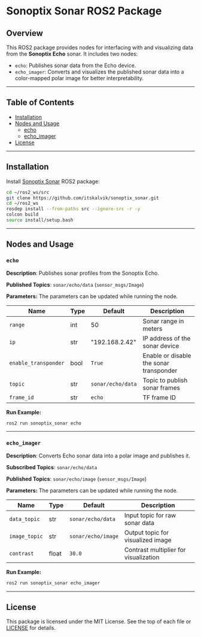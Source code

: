 # Sonoptix Sonar ROS2 Package

## Overview

This ROS2 package provides nodes for interfacing with and visualizing data from the **Sonoptix Echo** sonar. It includes two nodes:

- `echo`: Publishes sonar data from the Echo device.
- `echo_imager`: Converts and visualizes the published sonar data into a color-mapped polar image for better interpretability.

---

## Table of Contents

- [Installation](#installation)
- [Nodes and Usage](#nodes-and-usage)
  - [echo](#echo)
  - [echo_imager](#echo_imager)
- [License](#license)

---

## Installation
Install [Sonoptix Sonar](https://github.com/itskalvik/sonoptix_sonar) ROS2 package:

```bash
cd ~/ros2_ws/src
git clone https://github.com/itskalvik/sonoptix_sonar.git
cd ~/ros2_ws
rosdep install --from-paths src --ignore-src -r -y
colcon build
source install/setup.bash
```

---

## Nodes and Usage

### `echo`

**Description**: Publishes sonar profiles from the Sonoptix Echo.

**Published Topics**: `sonar/echo/data` (`sensor_msgs/Image`)

**Parameters:** The parameters can be updated while running the node.

| Name                 | Type    | Default            | Description                              |
|----------------------|---------|--------------------|------------------------------------------|
| `range`              | int     | 50                 | Sonar range in meters                    |
| `ip`                 | str     | "192.168.2.42"     | IP address of the sonar device          |
| `enable_transponder`| bool    | `True`             | Enable or disable the sonar transponder |
| `topic`              | str     | `sonar/echo/data`  | Topic to publish sonar frames           |
| `frame_id`           | str     | `echo`             |  TF frame ID             |

**Run Example:**
```bash
ros2 run sonoptix_sonar echo
```

---

### `echo_imager`

**Description**: Converts Echo sonar data into a polar image and publishes it.

**Subscribed Topics**: `sonar/echo/data`

**Published Topics**: `sonar/echo/image` (`sensor_msgs/Image`)

**Parameters:** The parameters can be updated while running the node.

| Name           | Type   | Default              | Description                              |
|----------------|--------|----------------------|------------------------------------------|
| `data_topic`   | str    | `sonar/echo/data`    | Input topic for raw sonar data         |
| `image_topic`  | str    | `sonar/echo/image`   | Output topic for visualized image       |
| `contrast`     | float  | `30.0`               | Contrast multiplier for visualization   |

**Run Example:**
```bash
ros2 run sonoptix_sonar echo_imager
```

---

## License

This package is licensed under the MIT License. See the top of each file or [LICENSE](LICENSE) for details.
